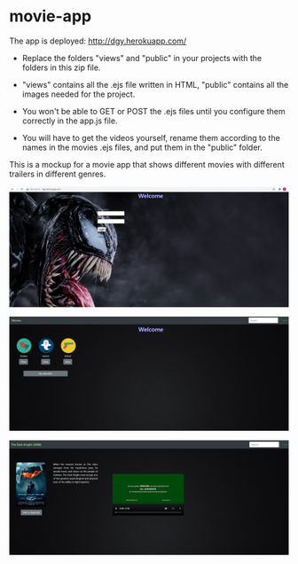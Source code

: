 # movie-app

The app is deployed: http://dgy.herokuapp.com/

- Replace the folders "views" and "public" in your projects with the folders in this zip file.

- "views" contains all the .ejs file written in HTML, "public" contains all the images needed for the project.

- You won't be able to GET or POST the .ejs files until you configure them correctly in the app.js file.

- You will have to get the videos yourself, rename them according to the names in the movies .ejs files, and put them in the "public" folder.

This is a mockup for a movie app that shows different movies with different trailers in different genres.

![Screenshot](https://github.com/danielashrafk/movie-app/blob/main/public/movie%20-%201.png)

![Screenshot](https://github.com/danielashrafk/movie-app/blob/main/public/movie%202.png)

![Screenshot](https://github.com/danielashrafk/movie-app/blob/main/public/movie%203.png)
